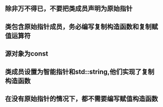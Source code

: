## 除非万不得已，不要把类成员声明为原始指针

## 类包含原始指针成员，务必编写复制构造函数和复制赋值运算符

## 源对象为const

## 类成员设置为智能指针和std::string,他们实现了复制构造函数

## 在没有原始指针的情况下，都不需要编写赋值构造函数

## 